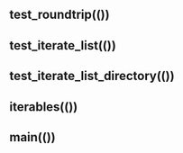 ## test_roundtrip(())

## test_iterate_list(())

## test_iterate_list_directory(())

## iterables(())

## main(())
